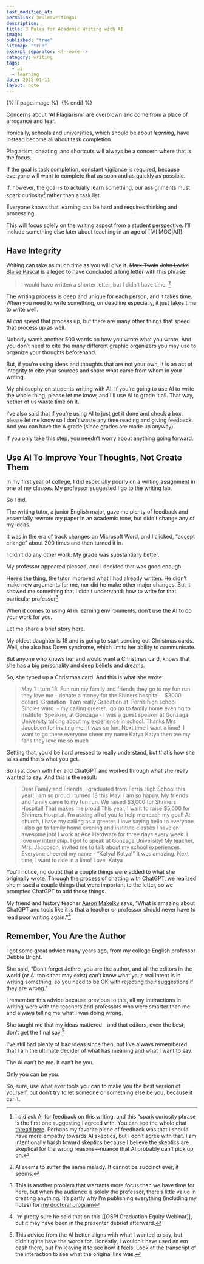 ```yaml
---
last_modified_at: 
permalink: 3ruleswritingai
description: 
title: 3 Rules for Academic Writing with AI
image: 
published: "true"
sitemap: "true"
excerpt_separator: <!--more-->
category: writing
tags:
  - ai
  - learning
date: 2025-01-11
layout: note
---
```

{% if page.image %} <img src="{{ page.image }}" alt=""> {% endif %}

Concerns about “AI Plagiarism” are overblown and come from a place of arrogance and fear. 

Ironically, schools and universities, which should be about *learning*, have instead become all about task completion. 

Plagiarism, cheating, and shortcuts will always be a concern where that is the focus. 

If the goal is task completion, constant vigilance is required, because everyone will want to complete that as soon and as quickly as possible. 

If, however, the goal is to actually learn something, our assignments must spark curiosity[^4] rather than a task list.

Everyone knows that learning can be hard and requires thinking and processing. 

This will focus solely on the writing aspect from a student perspective. I’ll include something else later about teaching in an age of [[AI MOC|AI]]. 

## Have Integrity
Writing can take as much time as you will give it. ~~Mark Twain~~ ~~John Locke~~ [Blaise Pascal](https://quoteinvestigator.com/2012/04/28/shorter-letter/) is alleged to have concluded a long letter with this phrase: 

> I would have written a shorter letter, but I didn’t have time. [^1]

The writing process is deep and unique for each person, and it takes time. When you need to write something, on deadline especially, it just takes time to write well. 

AI *can* speed that process up, but there are many other things that speed that process up as well. 

Nobody wants another 500 words on how you wrote what you wrote. And you don’t need to cite the many different graphic organizers you may use to organize your thoughts beforehand. 

But, if you’re using ideas and thoughts that are not your own, it is an act of integrity to cite your sources and share what came from whom in your writing. 

My philosophy on students writing with AI: If you’re going to use AI to write the whole thing, please let me know, and I’ll use AI to grade it all. That way, nether of us waste time on it. 

I’ve also said that if you’re using AI to just get it done and check a box, please let me know so I don’t waste any time reading and giving feedback. And you can have the A grade (since grades are made up anyway). 

If you only take this step, you needn’t worry about anything going forward. 

## Use AI To Improve Your Thoughts, Not Create Them
In my first year of college, I did especially poorly on a writing assignment in one of my classes. My professor suggested I go to the writing lab. 

So I did. 

The writing tutor, a junior English major, gave me plenty of feedback and essentially rewrote my paper in an academic tone, but didn’t change any of my ideas. 

It was in the era of track changes on Microsoft Word, and I clicked, “accept change” about 200 times and then turned it in. 

I didn’t do any other work. My grade was substantially better. 

My professor appeared pleased, and I decided that was good enough. 

Here’s the thing, the tutor improved what I had already written. He didn’t make new arguments for me, nor did he make other major changes. But it showed me something that I didn’t understand: how to write for that particular professor[^2]

When it comes to using AI in learning environments, don’t use the AI to do your work for you. 

Let me share a brief story here. 

My oldest daughter is 18 and is going to start sending out Christmas cards. Well, she also has Down syndrome, which limits her ability to communicate. 

But anyone who knows her and would want a Christmas card, knows that she has a big personality and deep beliefs and dreams. 

So, she typed up a Christmas card. And this is what she wrote: 

> May 1 I turn 18 
> Fun run my family and friends they go to my fun run they love me - donate a money for the Shiners hospital    $3000 dollars 
> Gradation   I am really Gradation at  Ferris high school   
> Singles ward  - my calling greeter,  go go to family home evening to institute 
> Speaking at Gonzaga - I was a guest speaker at Gonzaga University talking about my experience in school. Thanks Mrs Jacobson for inviting me. It was so fun. Next time I want a limo!  I want to go there everyone cheer my name Katya Katya then tee my fans they love me so much

Getting that, you’d be hard pressed to really understand, but that’s how she talks and that’s what you get. 

So I sat down with her and ChatGPT and worked through what she really wanted to say. And this is the result: 

> Dear Family and Friends,
> I graduated from Ferris High School this year! I am so proud
> I turned 18 this May! I am so happy.
> My friends and family came to my fun run. We raised $3,000 for Shriners Hospital! That makes me proud
> This year, I want to raise $5,000 for Shriners Hospital. I’m asking all of you to help me reach my goal!
> At church, I have my calling as a greeter. I love saying hello to everyone. I also go to family home evening and institute classes
> I have an awesome job! I work at Ace Hardware for three days every week. I love my internship.
> I got to speak at Gonzaga University! My teacher, Mrs. Jacobson, invited me to talk about my school experiences. Everyone cheered my name - “Katya! Katya!” It was amazing. Next time, I want to ride in a limo!
> Love,
> Katya

You’ll notice, no doubt that a couple things were added to what she originally wrote. Through the process of chatting with ChatGPT, we realized she missed a couple things that were important to the letter, so we prompted ChatGPT to add those things. 

My friend and history teacher [Aaron Makelky](https://www.aaronmakelky.com/links) says, “What is amazing about ChatGPT and tools like it is that a teacher or professor should never have to read poor writing again.”[^3]

## Remember, You Are the Author
I got some great advice many years ago, from my college English professor Debbie Bright. 

She said, “Don’t forget Jethro, you are the author, and all the editors in the world (or AI tools that may exist) can’t know what your real intent is in writing something, so you need to be OK with rejecting their suggestions if they are wrong.” 

I remember this advice because previous to this, all my interactions in writing were with the teachers and professors who were smarter than me and always telling me what I was doing wrong. 

She taught me that my ideas mattered—and that editors, even the best, don’t get the final say.[^5]

I’ve still had plenty of bad ideas since then, but I’ve always remembered that I am the ultimate decider of what has meaning and what I want to say. 

The AI can’t be me. It can’t be you. 

Only you can be you. 

So, sure, use what ever tools you can to make you the best version of yourself, but don’t try to let someone or something else be you, because it can’t. 


[^1]: AI seems to suffer the same malady. It cannot be succinct ever, it seems. 
[^2]: This is another problem that warrants more focus than we have time for here, but when the audience is solely the professor, there’s little value in creating anything. It’s partly why I’m publishing everything (including my notes) for [my doctoral program](https://drjethro.com/Why+This+Site)
[^3]: I’m pretty sure he said that on this [[OSPI Graduation Equity Webinar]], but it may have been in the presenter debrief afterward.
[^4]: I did ask AI for feedback on this writing, and this “spark curiosity phrase is the first one suggesting I agreed with. You can see the whole chat [thread here](https://chatgpt.com/share/67827434-ae34-800f-9d3d-49775a3f81f4). Perhaps my favorite piece of feedback was that I should have more empathy towards AI skeptics, but I don’t agree with that. I am intentionally harsh toward skeptics because I believe the skeptics are skeptical for the wrong reasons—nuance that AI probably can’t pick up on. 
[^5]: This advice from the AI better aligns with what I wanted to say, but didn’t quite have the words for. Honestly, I wouldn’t have used an em dash there, but I’m leaving it to see how it feels. Look at the transcript of the interaction to see what the original line was. 